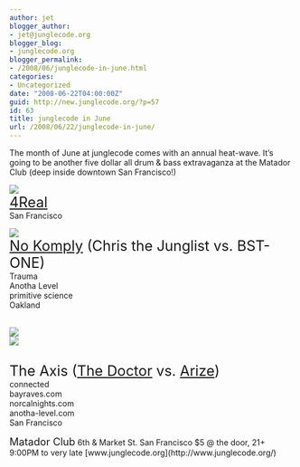 ```yaml
---
author: jet
blogger_author:
- jet@junglecode.org
blogger_blog:
- junglecode.org
blogger_permalink:
- /2008/06/junglecode-in-june.html
categories:
- Uncategorized
date: "2008-06-22T04:00:00Z"
guid: http://new.junglecode.org/?p=57
id: 63
title: junglecode in June
url: /2008/06/22/junglecode-in-june/
---
```


The month of June at junglecode comes with an annual heat-wave. It’s going to be another five dollar all drum & bass extravaganza at the Matador Club (deep inside downtown San Francisco!)

![](https://www.junglecode.com/images/blog/4real_thumb.jpg)  
<span style="font-size:180%">[4Real](https://www.junglecode.com/images/blog/4real.jpg)</span>  
San Francisco

![](https://www.junglecode.com/images/blog/nokomply_thumb.jpg)  
<span style="font-size:180%">[No Komply](http://www.myspace.com/nokomply510) (Chris the Junglist vs. BST-ONE)</span>  
Trauma  
Anotha Level  
primitive science  
Oakland

<span style="font-size:180%"></span>  
![](https://www.junglecode.com/images/blog/arize_thumb.jpg)  
![](https://www.junglecode.com/images/blog/doctor_thumb.jpg)  
<span style="font-size:180%">  
The Axis ([The Doctor](http://www.myspace.com/thedoctor420) vs. [Arize](http://www.myspace.com/djarize))</span>  
connected  
bayraves.com  
norcalnights.com  
anotha-level.com  
San Francisco

<span style="font-size:130%">  
Matador Club</span>  
6th & Market St. San Francisco  
$5 @ the door, 21+  
9:00PM to very late  
[www.junglecode.org](http://www.junglecode.org/)